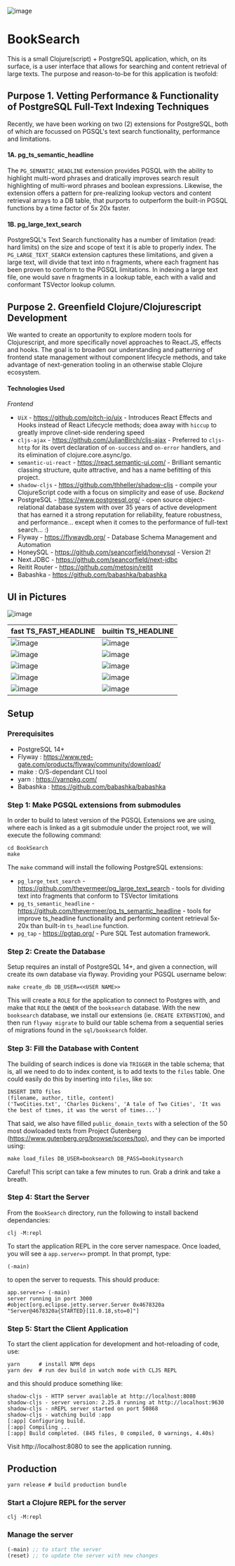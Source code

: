 ![image](https://github.com/MatthewDarling/BookSearch/assets/6935998/44034698-f08b-4120-93b8-43f3756bf3f6)
# BookSearch
This is a small Clojure(script) + PostgreSQL application, which, on its surface, is a user interface that allows for searching and content retrieval of large texts.  The purpose and reason-to-be for this application is twofold:

## Purpose 1. Vetting Performance & Functionality of PostgreSQL Full-Text Indexing Techniques
Recently, we have been working on two (2) extensions for PostgreSQL, both of which are focussed on PGSQL's text search functionality, performance and limitations.
#### 1A. pg_ts_semantic_headline
The `PG_SEMANTIC_HEADLINE` extension provides PGSQL with the ability to highlight multi-word phrases and dratically improves search result highlighting of multi-word phrases and boolean expressions. Likewise, the extension offers a pattern for pre-realizing lookup vectors and content retrieval arrays to a DB table, that purports to outperform the built-in PGSQL functions by a time factor of 5x 20x faster.
#### 1B. pg_large_text_search
PostgreSQL's Text Search functionality has a number of limitation (read: hard limits) on the size and scope of text it is able to properly index. The `PG_LARGE_TEXT_SEARCH` extension captures these limitations, and given a large text, will divide that text into n fragments, where each fragment has been proven to conform to the PGSQL limitations. In indexing a large text file, one would save n fragments in a lookup table, each with a valid and conformant TSVector lookup column.

## Purpose 2. Greenfield Clojure/Clojurescript Development
We wanted to create an opportunity to explore modern tools for Clojurescript, and more specifically novel approaches to React.JS, effects and hooks. The goal is to broaden our understanding and patterning of frontend state management without component lifecycle methods, and take advantage of next-generation tooling in an otherwise stable Clojure ecosystem.
#### Technologies Used
*Frontend*
- `UiX` - https://github.com/pitch-io/uix - Introduces React Effects and Hooks instead of React Lifecycle methods; doea away with `hiccup` to greatly improve clinet-side rendering speed
- `cljs-ajax` - https://github.com/JulianBirch/cljs-ajax - Preferred to `cljs-http` for its overt declaration of `on-success` and `on-error` handlers, and its elimination of clojure.core.async/go.
- `semantic-ui-react` - https://react.semantic-ui.com/ - Brilliant semantic classing structure, quite attractive, and has a name befitting of this project.
- `shadow-cljs` - https://github.com/thheller/shadow-cljs - compile your ClojureScript code with a focus on simplicity and ease of use.
*Backend*
- PostgreSQL - https://www.postgresql.org/ -  open source object-relational database system with over 35 years of active development that has earned it a strong reputation for reliability, feature robustness, and performance... except when it comes to the performance of full-text search... :)
- Flyway - https://flywaydb.org/ - Database Schema Management and Automation
- HoneySQL - https://github.com/seancorfield/honeysql - Version 2! 
- Next.JDBC - https://github.com/seancorfield/next-jdbc
- Reitit Router - https://github.com/metosin/reitit
- Babashka - https://github.com/babashka/babashka

## UI in Pictures

![image](https://github.com/MatthewDarling/BookSearch/assets/6935998/f01c9331-fad7-40b6-9f9f-59310e4a3ec7)

| fast TS_FAST_HEADLINE |builtin TS_HEADLINE |
| --- | --- |
| ![image](https://github.com/MatthewDarling/BookSearch/assets/6935998/6215ca00-bda1-4ea9-934a-aab068975a4f) |![image](https://github.com/MatthewDarling/BookSearch/assets/6935998/570ec151-95f3-4d63-ac1f-7762f17b333f) |
| ![image](https://github.com/MatthewDarling/BookSearch/assets/6935998/19b1563a-bc05-439f-838a-f446196fc2c4) |![image](https://github.com/MatthewDarling/BookSearch/assets/6935998/bc78a51a-6ade-498e-a403-6b08d9c76c4f) |
| ![image](https://github.com/MatthewDarling/BookSearch/assets/6935998/94297ed6-66c1-4358-9910-ce270a856843) |![image](https://github.com/MatthewDarling/BookSearch/assets/6935998/843e0d53-502a-457d-9b82-5a1dfdf33a9c) |
| ![image](https://github.com/MatthewDarling/BookSearch/assets/6935998/5ecdaabe-7069-40f4-b71e-2c3505e9a1b3) |![image](https://github.com/MatthewDarling/BookSearch/assets/6935998/601adf6b-c833-4de0-93e8-48b51f299c4a) |
| ![image](https://github.com/MatthewDarling/BookSearch/assets/6935998/14fd9ead-8fcc-4ffe-9468-cc98fec69e31) |![image](https://github.com/MatthewDarling/BookSearch/assets/6935998/046d9502-4bff-45bf-80c4-405eeb272433) |



## Setup
### Prerequisites
- PostgreSQL 14+
- Flyway : https://www.red-gate.com/products/flyway/community/download/
- make : O/S-dependant CLI tool
- yarn : https://yarnpkg.com/
- Babashka : https://github.com/babashka/babashka
  
### Step 1: Make PGSQL extensions from submodules
In order to build to latest version of the PGSQL Extensions we are using, where each is linked as a git submodule under the project root, we will execute the following command:
```
cd BookSearch
make
```
The `make` command will install the following PostgreSQL extensions:
- `pg_large_text_search` - https://github.com/thevermeer/pg_large_text_search - tools for dividing text into fragments that conform to TSVector limitations
- `pg_ts_semantic_headline` - https://github.com/thevermeer/pg_ts_semantic_headline - tools for improve ts_headline functionality and performing content retrieval 5x-20x than built-in `ts_headline` function.
- `pg_tap` - https://pgtap.org/ - Pure SQL Test automation framework.

### Step 2: Create the Database
Setup requires an install of PostgreSQL 14+, and given a connection, will create its own database via flyway. Providing your PGSQL username below:
```shell
make create_db DB_USER=<<USER NAME>>
```
This will create a `ROLE` for the application to connect to Postgres with, and make that `ROLE` the `OWNER` of the `booksearch` database. With the new `booksearch` database, we install our extensions (ie. `CREATE EXTENSTION`), and then run `flyway migrate` to build our table schema from a sequential series of migrations found in the `sql/booksearch` folder.

### Step 3: Fill the Database with Content
The building of search indices is done via `TRIGGER` in the table schema; that is, all we need to do to index content, is to add texts to the `files` table. One could easily do this by inserting into `files`, like so:
```
INSERT INTO files
(filename, author, title, content)
('TwoCities.txt', 'Charles Dickens', 'A tale of Two Cities', 'It was the best of times, it was the worst of times...')
```
That said, we also have filled `public_domain_texts` with a selection of the 50 most dowloaded texts from Project Gutenberg (https://www.gutenberg.org/browse/scores/top), and they can be imported using:
```
make load_files DB_USER=booksearch DB_PASS=bookitysearch
```
Careful! This script can take a few minutes to run. Grab a drink and take a breath.

### Step 4: Start the Server
From the `BookSearch` directory, run the following to install backend dependancies:
```
clj -M:repl
```
To start the application REPL in the core server namespace. Once loaded, you will see a `app.server=>` prompt. In that prompt, type:
```
(-main)
```
to open the server to requests. This should produce:
```
app.server=> (-main)
server running in port 3000
#object[org.eclipse.jetty.server.Server 0x4678320a "Server@4678320a{STARTED}[11.0.18,sto=0]"]
```

### Step 5: Start the Client Application
To start the client application for development and hot-reloading of code, use:
```shell
yarn      # install NPM deps
yarn dev  # run dev build in watch mode with CLJS REPL
```
and this should produce something like:
```
shadow-cljs - HTTP server available at http://localhost:8080
shadow-cljs - server version: 2.25.8 running at http://localhost:9630
shadow-cljs - nREPL server started on port 50868
shadow-cljs - watching build :app
[:app] Configuring build.
[:app] Compiling ...
[:app] Build completed. (845 files, 0 compiled, 0 warnings, 4.40s)
```
Visit http://localhost:8080 to see the application running.


## Production
```shell
yarn release # build production bundle
```

### Start a Clojure REPL for the server
```
clj -M:repl
```

### Manage the server

``` clojure
(-main) ;; to start the server
(reset) ;; to update the server with new changes
```
